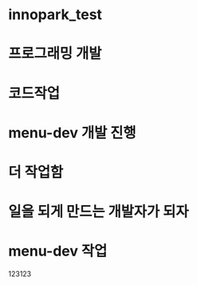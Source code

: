 # innopark_test
# 프로그래밍 개발
# 코드작업
# menu-dev 개발 진행
# 더 작업함

# 일을 되게 만드는 개발자가 되자

# menu-dev 작업

123123